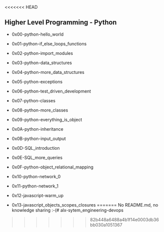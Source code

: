 <<<<<<< HEAD
## Higher Level Programming - Python



- 0x00-python-hello_world

- 0x01-python-if_else_loops_functions

- 0x02-python-import_modules

- 0x03-python-data_structures

- 0x04-python-more_data_structures

- 0x05-python-exceptions

- 0x06-python-test_driven_development

- 0x07-python-classes

- 0x08-python-more_classes

- 0x09-python-everything_is_object

- 0x0A-python-inheritance

- 0x0B-python-input_output

- 0x0D-SQL_introduction

- 0x0E-SQL_more_queries

- 0x0F-python-object_relational_mapping

- 0x10-python-network_0

- 0x11-python-network_1

- 0x12-javascript-warm_up

- 0x13-javascript_objects_scopes_closures
=======
No README.md, no knowledge sharing :-(# alx-sytem_engineering-devops
>>>>>>> 82b448a6488a4b1f14e0003db36bb030a1051367
